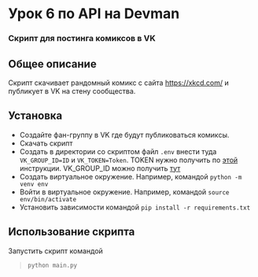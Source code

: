 # Урок 6 по API на Devman
 
### Скрипт для постинга комиксов в VK

## Общее описание

Скрипт скачивает рандомный комикс с сайта https://xkcd.com/ и публикует в VK на стену сообщества.

## Установка

- Создайте фан-группу в VK где будут публиковаться комиксы.
- Скачать скрипт
- Создать в директории со скриптом файл `.env` внести туда `VK_GROUP_ID=ID` и `VK_TOKEN=Token`.
TOKEN нужно получить по [этой](https://vk.com/dev/implicit_flow_user) инструкции. VK_GROUP_ID можно получить [тут](https://regvk.com/id/)
- Создать виртуальное окружение. Например, командой `python -m venv env`
- Войти в виртуальное окружение. Например, командой `source env/bin/activate`
- Установить зависимости командой `pip install -r requirements.txt`

## Использование скрипта

Запустить скрипт командой
> `python main.py`
